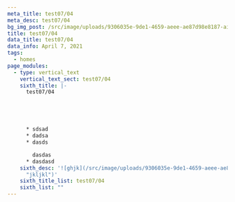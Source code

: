 ```yaml
---
meta_title: test07/04
meta_desc: test07/04
bg_img_post: /src/image/uploads/9306035e-9de1-4659-aeee-ae87d98e8187-airpod_pros.jpg
title: test07/04
data_title: test07/04
data_info: April 7, 2021
tags:
  - homes
page_modules:
  - type: vertical_text
    vertical_text_sect: test07/04
    sixth_title: |-
      test07/04





      * sdsad
      * dadsa
      * dasds

        dasdas
      * dasdasd
    sixth_desc: '![ghjk](/src/image/uploads/9306035e-9de1-4659-aeee-ae87d98e8187-airpod_pros.jpg
      "jkljkl")'
    sixth_title_list: test07/04
    sixth_list: ""
---
```

